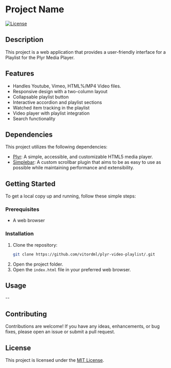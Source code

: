 # Project Name

[![License](https://img.shields.io/badge/license-MIT-blue.svg)](LICENSE)

## Description

This project is a web application that provides a user-friendly interface for a Playlist for the Plyr Media Player.

## Features

- Handles Youtube, Vimeo, HTML%/MP4 Video files. 
- Responsive design with a two-column layout
- Collapsable playlist button
- Interactive accordion and playlist sections
- Watched item tracking in the playlist
- Video player with playlist integration
- Search functionality

## Dependencies

This project utilizes the following dependencies:

- [Plyr](https://github.com/sampotts/plyr): A simple, accessible, and customizable HTML5 media player.
- [Simplebar](https://github.com/Grsmto/simplebar): A custom scrollbar plugin that aims to be as easy to use as possible while maintaining performance and extensibility.

## Getting Started

To get a local copy up and running, follow these simple steps:

### Prerequisites

- A web browser

### Installation

1. Clone the repository:
   ```sh
   git clone https://github.com/vitordml/plyr-video-playlist/.git
   ```
2. Open the project folder.
3. Open the `index.html` file in your preferred web browser.

## Usage

--

## Contributing

Contributions are welcome! If you have any ideas, enhancements, or bug fixes, please open an issue or submit a pull request.

## License

This project is licensed under the [MIT License](LICENSE).


